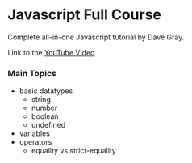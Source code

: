 # Javascript Full Course
Complete all-in-one Javascript tutorial by Dave Gray.  

Link to the [YouTube Video](https://youtu.be/EfAl9bwzVZk).

### Main Topics
- basic datatypes
	- string
	- number
	- boolean
	- undefined
- variables
- operators
	- equality vs strict-equality
